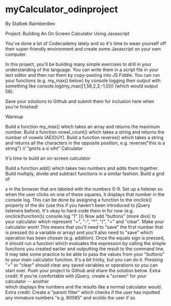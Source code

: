 # myCalculator_odinproject
By Stalbek Raimberdiev

Project: Building An On Screen Calculator Using Javascript

You've done a lot of Codecademy lately and so it's time to wean yourself off their super-friendly environment and create some Javascript on your own computer.

In this project, you'll be building many simple exercises to drill in your understanding of the language. You can write them in a script file in your text editor and then run them by copy-pasting into JS Fiddle. You can run your functions (e.g. my_max() below) by console logging their output with something like console.log(my_max([1,56,2,3,-1,0])) (which would output 56).

Save your solutions to Github and submit them for inclusion here when you're finished!

Warmup

Build a function my_max() which takes an array and returns the maximum number.
Build a function vowel_count() which takes a string and returns the number of vowels (AEIOUY).
Build a function reverse() which takes a string and returns all the characters in the opposite position, e.g. reverse("this is a string") // "gnirts a si siht"
Calculator

It's time to build an on-screen calculator

Build a function add() which takes two numbers and adds them together.
Build multiply, divide and subtract functions in a similar fashion.
Build a grid of <div>s in the browser that are labeled with the numbers 0-9.
Set up a listener so when the user clicks on one of these squares, it displays that number in the console log. This can be done by assigning a function to the onclick() property of the div (use this if you haven't been introduced to jQuery listeners before). It's okay to hard-code them in for now (e.g. onclick(function(){ console.log "1" }))
Now add "buttons" (more divs) to your calculator which represent "+", "-", "*", "/", "=" and "clear".
Make your calculator work! This means that you'll need to "save" the first number that is pressed (to a variable or array) and you'll also need to "save" which operation has been chosen (e.g. addition). Once the equals sign is pressed, it should run a function which evaluates the expression by calling the simple functions you created earlier and outputting the result to the command line. It may take some practice to be able to pass the values from your "buttons" to your main calculator function. It's a bit tricky, but you can do it.
Pressing "=" or "clear" should clear any saved variables or operations so you can start over.
Push your project to Github and share the solution below.
Extra credit: If you're comfortable with jQuery, create a "screen" for your calculator -- another <div> which displays the numbers and the results like a normal calculator would.
Extra credit: Create a "parent filter" which checks if the user has inputted any immature numbers "e.g. 80085" and scolds the user if so.
